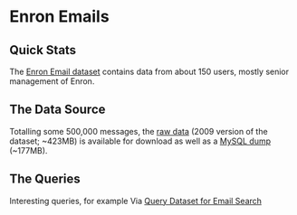# Enron Emails
## Quick Stats

The [Enron Email dataset](http://www.cs.cmu.edu/~enron/) contains data from
about 150 users, mostly senior management of Enron.

## The Data Source

Totalling some 500,000 messages, the [raw
data](http://www.cs.cmu.edu/~enron/enron_mail_20110402.tgz) (2009 version of
the dataset; ~423MB) is available for download as well as a [MySQL
dump](ftp://ftp.isi.edu/sims/philpot/data/enron-mysqldump.sql.gz) (~177MB).

## The Queries

Interesting queries, for example Via [Query Dataset for Email Search](https://dbappserv.cis.upenn.edu/spell/)
